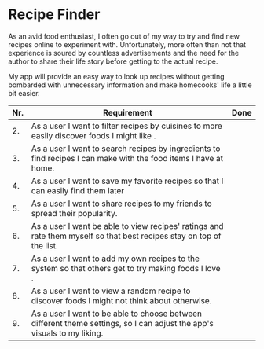 # Recipe Finder
As an avid food enthusiast, I often go out of my way to try and find new recipes online to experiment with. 
Unfortunately, more often than not that experience is soured by countless advertisements and the need for the author to share their life story before getting to the actual recipe. 

My app will provide an easy way to look up recipes without getting bombarded with unnecessary information and make homecooks' life a little bit easier.


| Nr. | Requirement | Done |
|-----|-------------| -------------|
| 2.  | As a user I want to filter recipes by cuisines to more easily discover foods I might like . | 
| 3.  | As a user I want to search recipes by ingredients to find recipes I can make with the food items I have at home. |
| 4.  | As a user I want to save my favorite recipes so that I can easily find them later |
| 5.  | As a user I want to share recipes to my friends to spread their popularity. |
| 6.  | As a user I want be able to view recipes' ratings and rate them myself so that best recipes stay on top of the list. |
| 7.  | As a user I want to add my own recipes to the system so that others get to try making foods I love . |
| 8. | As a user I want to view a random recipe to discover foods I might not think about otherwise. |
| 9. | As a user I want to be able to choose between different theme settings, so I can adjust the app's visuals to my liking. |
